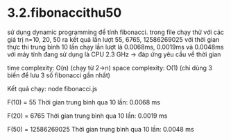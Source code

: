 # 3.2.fibonaccithu50
sử dụng dynamic programming để tính fibonacci.
trong file chạy thử với các giá trị n=10, 20, 50 ra kết quả lần lượt 55, 6765, 12586269025
với thời gian thực thi trung bình 10 lần chạy lần lượt là 0.0068ms, 0.0019ms và 0.0048ms với máy tính đang sử dụng là CPU 2.3 GHz
-> đáp ứng yêu cầu về thời gian

time complexity: O(n) (chạy từ 2->n)
space complexity: O(1) (chỉ dùng 3 biến để lưu 3 số fibonacci gần nhất)

Kết quả chạy:
node fibonacci.js

F(10) = 55
Thời gian trung bình qua 10 lần: 0.0068 ms

F(20) = 6765
Thời gian trung bình qua 10 lần: 0.0019 ms

F(50) = 12586269025
Thời gian trung bình qua 10 lần: 0.0048 ms
